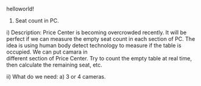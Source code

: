 helloworld!

1. Seat count in PC. 
  
i) Description: 
  Price Center is becoming overcrowded recently. It will be perfect if we can measure the empty seat count in each section of PC. The idea is using human body detect technology to measure if the table is occupied. We can put camara in  
different section of Price Center. Try to count the empty table at real time, then calculate the remaining seat, etc.

ii) What do we need:
  a) 3 or 4 cameras. 
  
